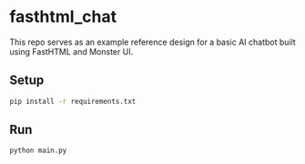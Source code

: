 # fasthtml_chat
This repo serves as an example reference design for a basic AI chatbot built using FastHTML and Monster UI.

## Setup

```bash
pip install -r requirements.txt
```

## Run

```bash
python main.py
```

